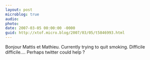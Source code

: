 ```yaml
---
layout: post
microblog: true
audio: 
photo: 
date: 2007-03-05 00:00:00 -0000
guid: http://xtof.micro.blog/2007/03/05/t5846993.html
---
```

Bonjour Mattis et Mathieu. Currently trying to quit smoking. Difficile difficile....  Perhaps twitter could help ?

